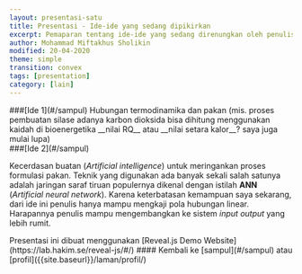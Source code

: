 ```yaml
---
layout: presentasi-satu
title: Presentasi - Ide-ide yang sedang dipikirkan
excerpt: Pemaparan tentang ide-ide yang sedang direnungkan oleh penulis
author: Mohammad Miftakhus Sholikin
modified: 20-04-2020
theme: simple
transition: convex
tags: [presentation]
category: [lain]
---
```




<section
  data-markdown
  id = sampul>
  <script>
  ##[Kumpulan Ide-Ide]({{site.baseurl}}/profil/deskripsi-penulis/)
  
  </script>
</section>


<section
  data-markdown>
  ###[Ide 1](#/sampul)
  Hubungan termodinamika dan pakan (mis. proses pembuatan silase adanya karbon dioksida bisa dihitung menggunakan kaidah di bioenergetika __nilai RQ__ atau __nilai setara kalor__? saya juga mulai lupa)
</section>


<section
  data-markdown>
  ###[Ide 2](#/sampul)

  Kecerdasan buatan (_Artificial intelligence_) untuk meringankan proses formulasi pakan. Teknik yang digunakan ada banyak sekali salah satunya adalah jaringan saraf tiruan populernya dikenal dengan istilah __ANN__ (_Artificial neural network_). Karena keterbatasan kemampuan saya sekarang, dari ide ini penulis hanya mampu mengkaji pola hubungan linear. Harapannya penulis mampu mengembangkan ke sistem _input output_ yang lebih rumit.
</section>


<section
  data-markdown>
  Presentasi ini dibuat menggunakan [Reveal.js Demo Website](https://lab.hakim.se/reveal-js/#/)
  #### Kembali ke [sampul](#/sampul) atau [profil]({{site.baseurl}}/laman/profil/)
</section>
